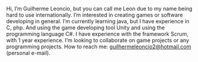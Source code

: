 Hi, I’m Guilherme Leoncio, but you can call me Leon due to my name being hard to use internationally.
I’m interested in creating games or software developing in general.
I’m currently learning java, but I have experience in C, php. And using the game developing tool Unity and using the programming language C#.
I have experience with the framework Scrum, with 1 year experience.
I’m looking to collaborate on game projects or any programming projects.
How to reach me: guilhermeleoncio2@hotmail.com (personal e-mail).

<!---
LeonB4/LeonB4 is a ✨ special ✨ repository because its `README.md` (this file) appears on your GitHub profile.
You can click the Preview link to take a look at your changes.
--->
